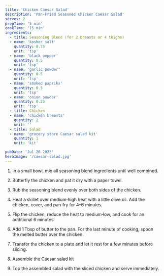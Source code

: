 ```yaml
---
title: 'Chicken Caesar Salad'
description: 'Pan-Fried Seasoned Chicken Caesar Salad'
serves: 2
prepTime: '5 min'
cookTime: '15 min'
ingredients:
  - title: Seasoning Blend (for 2 breasts or 4 thighs)
  - name: 'kosher salt'
    quantity: 0.75
    unit: 'tsp'
  - name: 'black pepper'
    quantity: 0.5
    unit: 'tsp'
  - name: 'garlic powder'
    quantity: 0.5
    unit: 'tsp'
  - name: 'smoked paprika'
    quantity: 0.5
    unit: 'tsp'
  - name: 'onion powder'
    quantity: 0.25
    unit: 'tsp'
  - title: Chicken
  - name: 'chicken breasts'
    quantity: 2
    unit: ''
  - title: Salad
  - name: 'grocery store Caesar salad kit'
    quantity: 1
    unit: 'kit'

pubDate: 'Jul 26 2025'
heroImage: '/caesar-salad.jpg'
---
```


1. In a small bowl, mix all seasoning blend ingredients until well combined.

2. Butterfly the chicken and pat it dry with a paper towel.

3. Rub the seasoning blend evenly over both sides of the chicken.

4. Heat a skillet over medium‑high heat with a little olive oil. Add the chicken, cover, and pan‑fry for 4–6 minutes.

5. Flip the chicken, reduce the heat to medium‑low, and cook for an additional 6 minutes.

6. Add 1 Tbsp of butter to the pan. For the last minute of cooking, spoon the melted butter over the chicken.

7. Transfer the chicken to a plate and let it rest for a few minutes before slicing.

8. Assemble the Caesar salad kit

9. Top the assembled salad with the sliced chicken and serve immediately.
